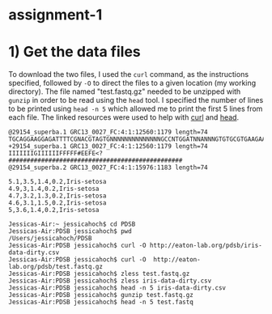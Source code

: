 # assignment-1

# 1) Get the data files 

To download the two files, I used the `curl` command, as the instructions specified, followed by `-O` to direct the files to a given location (my working directory). The file named "test.fastq.gz" needed to be unzipped with `gunzip` in order to be read using the `head` tool. I specified the number of lines to be printed using `head -n 5` which allowed me to print the first 5 lines from each file. The linked resources were used to help with [curl](https://curl.haxx.se/docs/manpage.html) and [head](https://stackoverflow.com/questions/20275072/read-first-x-lines-of-csv-into-new-outfile). 

```
@29154_superba.1 GRC13_0027_FC:4:1:12560:1179 length=74
TGCAGGAAGGAGATTTTCGNACGTAGTGNNNNNNNNNNNNNNGCCNTGGATNNANNNGTGTGCGTGAAGAANAN
+29154_superba.1 GRC13_0027_FC:4:1:12560:1179 length=74
IIIIIIIGIIIIIIFFFFF#EEFE<?################################################
@29154_superba.2 GRC13_0027_FC:4:1:15976:1183 length=74

5.1,3.5,1.4,0.2,Iris-setosa
4.9,3,1.4,0.2,Iris-setosa
4.7,3.2,1.3,0.2,Iris-setosa
4.6,3.1,1.5,0.2,Iris-setosa
5,3.6,1.4,0.2,Iris-setosa

```

```
Jessicas-Air:~ jessicahoch$ cd PDSB
Jessicas-Air:PDSB jessicahoch$ pwd
/Users/jessicahoch/PDSB
Jessicas-Air:PDSB jessicahoch$ curl -O http://eaton-lab.org/pdsb/iris-data-dirty.csv
Jessicas-Air:PDSB jessicahoch$ curl -O  http://eaton-lab.org/pdsb/test.fastq.gz
Jessicas-Air:PDSB jessicahoch$ zless test.fastq.gz
Jessicas-Air:PDSB jessicahoch$ zless iris-data-dirty.csv
Jessicas-Air:PDSB jessicahoch$ head -n 5 iris-data-dirty.csv
Jessicas-Air:PDSB jessicahoch$ gunzip test.fastq.gz
Jessicas-Air:PDSB jessicahoch$ head -n 5 test.fastq
```
